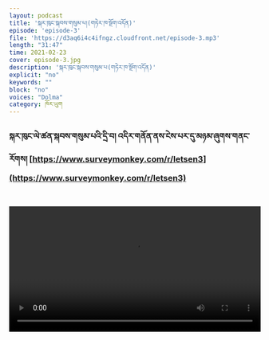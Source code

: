 ```yaml
---
layout: podcast
title: 'སྐར་ཁུང་སྐབས་གསུམ་པ།(གཏེར་ཁ་སྔོག་འདོན)'
episode: 'episode-3'
file: 'https://d3aq6i4c4ifngz.cloudfront.net/episode-3.mp3'
length: "31:47"
time: 2021-02-23
cover: episode-3.jpg
description: 'སྐར་ཁུང་སྐབས་གསུམ་པ(གཏེར་ཁ་སྔོག་འདོན)'
explicit: "no" 
keywords: ""
block: "no" 
voices: "Dolma"
category: ཁོར་ཡུག
---
```





### སྐར་ཁུང་ལེ་ཚན་སྐབས་གསུམ་པའི་དྲི་བ། འདིར་གནོན་ནས་ངེས་པར་དུ་མཉམ་ཞུགས་གནང་རོགས། [https://www.surveymonkey.com/r/letsen3](https://www.surveymonkey.com/r/letsen3)

<br>

<video type="video/mp4" width="100%" src="https://s3.amazonaws.com/melhong/wp-content/uploads/2018/08/24114309/FinalLandDispute.mp4" controls ></video>
